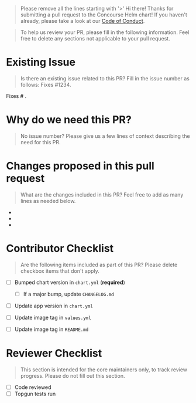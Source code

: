 > Please remove all the lines starting with '>'
> Hi there! Thanks for submitting a pull request to the Concourse Helm chart!
> If you haven't already, please take a look at our [Code of Conduct](https://github.com/concourse/concourse/blob/master/CODE_OF_CONDUCT.md).

> To help us review your PR, please fill in the following information.
> Feel free to delete any sections not applicable to your pull request.

# Existing Issue
> Is there an existing issue related to this PR? Fill in the issue number as follows: Fixes #1234.

Fixes # .

# Why do we need this PR?
> No issue number? Please give us a few lines of context describing the need for this PR.


# Changes proposed in this pull request
> What are the changes included in this PR? Feel free to add as many lines as needed below.

* 
* 
*

# Contributor Checklist
> Are the following items included as part of this PR? Please delete checkbox items that don't apply.
- [ ] Bumped chart version in `chart.yml` (**required**)
  - [ ] If a major bump, update `CHANGELOG.md`
- [ ] Update app version in `chart.yml`
- [ ] Update image tag in `values.yml`
- [ ] Update image tag in `README.md`


# Reviewer Checklist
> This section is intended for the core maintainers only, to track review progress. Please do not
> fill out this section.
- [ ] Code reviewed
- [ ] Topgun tests run
